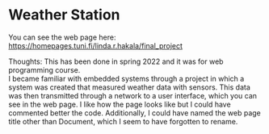 # Weather Station

You can see the web page here:
https://homepages.tuni.fi/linda.r.hakala/final_project

Thoughts:
  This has been done in spring 2022 and it was for web programming course. 		
  I became familiar with embedded systems through a project in which a system was created that measured weather data with sensors.
  This data was then transmitted through a network to a user interface, which you can see in the web page.
  I like how the page looks like but I could have commented better the code.
  Additionally, I could have named the web page title other than Document, which I seem to have forgotten to rename. 
